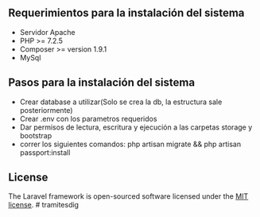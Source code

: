 ## Requerimientos para la instalación del sistema
- Servidor Apache
- PHP >= 7.2.5
- Composer >= version 1.9.1
- MySql


## Pasos para la instalación del sistema
- Crear database a utilizar(Solo se crea la db, la estructura sale posteriormente)
- Crear .env con los parametros requeridos
- Dar permisos de lectura, escritura y ejecución a las carpetas storage y bootstrap
- correr los siguientes comandos: php artisan migrate && php artisan passport:install

## License

The Laravel framework is open-sourced software licensed under the [MIT license](https://opensource.org/licenses/MIT).
#   t r a m i t e s d i g  
 